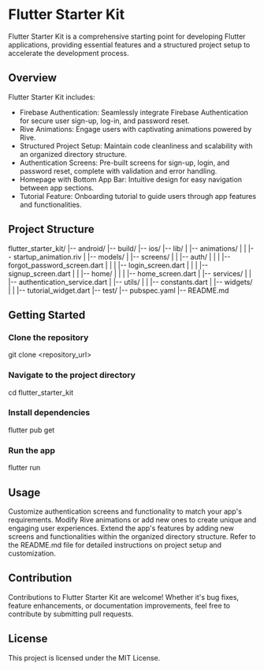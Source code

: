 # Flutter Starter Kit

Flutter Starter Kit is a comprehensive starting point for developing Flutter applications, providing essential features and a structured project setup to accelerate the development process.

## Overview

Flutter Starter Kit includes:

- Firebase Authentication: Seamlessly integrate Firebase Authentication for secure user sign-up, log-in, and password reset.
- Rive Animations: Engage users with captivating animations powered by Rive.
- Structured Project Setup: Maintain code cleanliness and scalability with an organized directory structure.
- Authentication Screens: Pre-built screens for sign-up, login, and password reset, complete with validation and error handling.
- Homepage with Bottom App Bar: Intuitive design for easy navigation between app sections.
- Tutorial Feature: Onboarding tutorial to guide users through app features and functionalities.

## Project Structure

flutter_starter_kit/
|-- android/
|-- build/
|-- ios/
|-- lib/
|   |-- animations/
|   |   |-- startup_animation.riv
|   |-- models/
|   |-- screens/
|   |   |-- auth/
|   |   |   |-- forgot_password_screen.dart
|   |   |   |-- login_screen.dart
|   |   |   |-- signup_screen.dart
|   |   |-- home/
|   |   |   |-- home_screen.dart
|   |-- services/
|   |   |-- authentication_service.dart
|   |-- utils/
|   |   |-- constants.dart
|   |-- widgets/
|   |   |-- tutorial_widget.dart
|-- test/
|-- pubspec.yaml
|-- README.md

## Getting Started

### Clone the repository

git clone <repository_url>

### Navigate to the project directory

cd flutter_starter_kit

### Install dependencies

flutter pub get

### Run the app

flutter run

## Usage

Customize authentication screens and functionality to match your app's requirements. Modify Rive animations or add new ones to create unique and engaging user experiences. Extend the app's features by adding new screens and functionalities within the organized directory structure. Refer to the README.md file for detailed instructions on project setup and customization.

## Contribution

Contributions to Flutter Starter Kit are welcome! Whether it's bug fixes, feature enhancements, or documentation improvements, feel free to contribute by submitting pull requests.

## License

This project is licensed under the MIT License.
